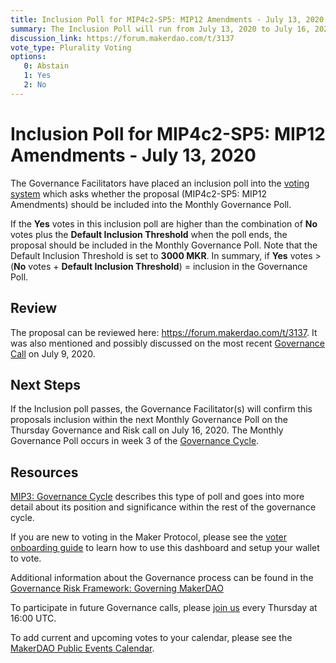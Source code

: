 ```yaml
---
title: Inclusion Poll for MIP4c2-SP5: MIP12 Amendments - July 13, 2020
summary: The Inclusion Poll will run from July 13, 2020 to July 16, 2020 and will determine whether the proposal at hand should proceed to next week's Governance Poll. 
discussion_link: https://forum.makerdao.com/t/3137
vote_type: Plurality Voting
options:
   0: Abstain
   1: Yes
   2: No
---
```

# Inclusion Poll for MIP4c2-SP5: MIP12 Amendments - July 13, 2020

The Governance Facilitators have placed an inclusion poll into the [voting system](https://vote.makerdao.com/polling) which asks whether the proposal (MIP4c2-SP5: MIP12 Amendments) should be included into the Monthly Governance Poll.

If the **Yes** votes in this inclusion poll are higher than the combination of **No** votes plus the **Default Inclusion Threshold** when the poll ends, the proposal should be included in the Monthly Governance Poll. Note that the Default Inclusion Threshold is set to **3000 MKR**. In summary, if **Yes** votes > (**No** votes + **Default Inclusion Threshold**) = inclusion in the Governance Poll.

## Review

The proposal can be reviewed here: https://forum.makerdao.com/t/3137. It was also mentioned and possibly discussed on the most recent [Governance Call](https://www.youtube.com/watch?v=Z2KzVB460Zc) on July 9, 2020.

## Next Steps

If the Inclusion poll passes, the Governance Facilitator(s) will confirm this proposals inclusion within the next Monthly Governance Poll on the Thursday Governance and Risk call on July 16, 2020. The Monthly Governance Poll occurs in week 3 of the [Governance Cycle](https://github.com/makerdao/mips/blob/Accepted/MIP3/mip3.md).

## Resources

[MIP3: Governance Cycle](https://github.com/makerdao/mips/blob/Accepted/MIP3/mip3.md) describes this type of poll and goes into more detail about its position and significance within the rest of the governance cycle.

If you are new to voting in the Maker Protocol, please see the [voter onboarding guide](https://community-development.makerdao.com/onboarding/voter-onboarding) to learn how to use this dashboard and setup your wallet to vote.

Additional information about the Governance process can be found in the [Governance Risk Framework: Governing MakerDAO](https://community-development.makerdao.com/governance/governance-risk-framework)

To participate in future Governance calls, please [join us](https://community-development.makerdao.com/governance/governance-and-risk-meetings) every Thursday at 16:00 UTC.

To add current and upcoming votes to your calendar, please see the [MakerDAO Public Events Calendar](https://calendar.google.com/calendar/embed?src=makerdao.com_3efhm2ghipksegl009ktniomdk%40group.calendar.google.com&ctz=America%2FLos_Angeles).

